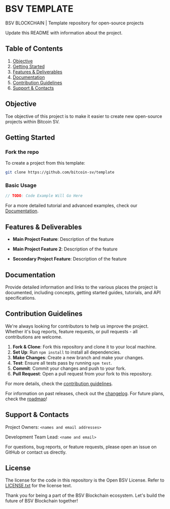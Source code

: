 # BSV TEMPLATE

BSV BLOCKCHAIN | Template repository for open-source projects

Update this README with information about the project.

## Table of Contents

1. [Objective](#objective)
2. [Getting Started](#getting-started)
3. [Features & Deliverables](#features--deliverables)
4. [Documentation](#documentation)
5. [Contribution Guidelines](#contribution-guidelines)
6. [Support & Contacts](#support--contacts)

## Objective

Toe objective of this project is to make it easier to create new open-source projects within Bitcoin SV.

## Getting Started

### Fork the repo

To create a project from this template:

```bash
git clone https://github.com/bitcoin-sv/template
```

### Basic Usage


```typescript
// TODO: Code Example Will Go Here
```

For a more detailed tutorial and advanced examples, check our [Documentation](#documentation).

## Features & Deliverables

- **Main Project Feature**: Description of the feature

- **Main Project Feature 2**: Description of the feature

- **Secondary Project Feature**: Description of the feature

## Documentation

Provide detailed information and links to the various places the project is documented, including concepts, getting started guides, tutorials, and API specifications.

## Contribution Guidelines

We're always looking for contributors to help us improve the project. Whether it's bug reports, feature requests, or pull requests - all contributions are welcome.

1. **Fork & Clone**: Fork this repository and clone it to your local machine.
2. **Set Up**: Run `npm install` to install all dependencies.
3. **Make Changes**: Create a new branch and make your changes.
4. **Test**: Ensure all tests pass by running `npm test`.
5. **Commit**: Commit your changes and push to your fork.
6. **Pull Request**: Open a pull request from your fork to this repository.

For more details, check the [contribution guidelines](./CONTRIBUTING.md).

For information on past releases, check out the [changelog](./CHANGELOG.md). For future plans, check the [roadmap](./ROADMAP.md)!

## Support & Contacts

Project Owners: `<names and email addresses>`

Development Team Lead: `<name and email>`

For questions, bug reports, or feature requests, please open an issue on GitHub or contact us directly.

## License

The license for the code in this repository is the Open BSV License. Refer to [LICENSE.txt](./LICENSE.txt) for the license text.

Thank you for being a part of the BSV Blockchain ecosystem. Let's build the future of BSV Blockchain together!
